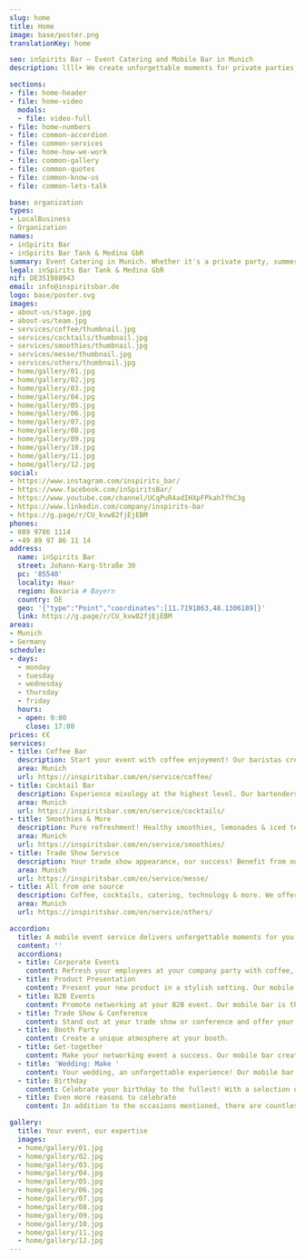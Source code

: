 ```yaml
---
slug: home
title: Home
image: base/poster.png
translationKey: home

seo: inSpirits Bar – Event Catering and Mobile Bar in Munich
description: llll➤ We create unforgettable moments for private parties, weddings, trade fairs, corporate and public events ✅ with our mobile, sustainable event service.

sections:
- file: home-header
- file: home-video
  modals:
  - file: video-full
- file: home-numbers
- file: common-accordion
- file: common-services
- file: home-how-we-work
- file: common-gallery
- file: common-quotes
- file: common-know-us
- file: common-lets-talk

base: organization
types:
- LocalBusiness
- Organization
names:
- inSpirits Bar
- inSpirits Bar Tank & Medina GbR
summary: Event Catering in Munich. Whether it's a private party, summer party, wedding, trade fair event, company celebration or public event, we will create unforgettable moments for you with our mobile, sustainable event service.
legal: inSpirits Bar Tank & Medina GbR
nif: DE351988943
email: info@inspiritsbar.de
logo: base/poster.svg
images:
- about-us/stage.jpg
- about-us/team.jpg
- services/coffee/thumbnail.jpg
- services/cocktails/thumbnail.jpg
- services/smoothies/thumbnail.jpg
- services/messe/thumbnail.jpg
- services/others/thumbnail.jpg
- home/gallery/01.jpg
- home/gallery/02.jpg
- home/gallery/03.jpg
- home/gallery/04.jpg
- home/gallery/05.jpg
- home/gallery/06.jpg
- home/gallery/07.jpg
- home/gallery/08.jpg
- home/gallery/09.jpg
- home/gallery/10.jpg
- home/gallery/11.jpg
- home/gallery/12.jpg
social:
- https://www.instagram.com/inspirits_bar/
- https://www.facebook.com/inSpiritsBar/
- https://www.youtube.com/channel/UCqPuR4adIHXpFPkah7fhC3g
- https://www.linkedin.com/company/inspirits-bar
- https://g.page/r/CU_kvw82fjEjEBM
phones:
- 089 9786 1114
- +49 89 97 86 11 14
address:
  name: inSpirits Bar
  street: Johann-Karg-Straße 30
  pc: '85540'
  locality: Haar
  region: Bavaria # Bayern
  country: DE
  geo: '{"type":"Point","coordinates":[11.7191863,48.1306189]}'
  link: https://g.page/r/CU_kvw82fjEjEBM
areas:
- Munich
- Germany
schedule:
- days:
  - monday
  - tuesday
  - wednesday
  - thursday
  - friday
  hours:
  - open: 9:00
    close: 17:00
prices: €€
services:
- title: Coffee Bar
  description: Start your event with coffee enjoyment! Our baristas create unique creations for every occasion. Coffee shop atmosphere for your event.
  area: Munich
  url: https://inspiritsbar.com/en/service/coffee/
- title: Cocktail Bar
  description: Experience mixology at the highest level. Our bartenders create unique cocktails with fresh ingredients. Perfect for your event.
  area: Munich
  url: https://inspiritsbar.com/en/service/cocktails/
- title: Smoothies & More
  description: Pure refreshment! Healthy smoothies, lemonades & iced tea for your event. The perfect companion for an energetic day.
  area: Munich
  url: https://inspiritsbar.com/en/service/smoothies/
- title: Trade Show Service
  description: Your trade show appearance, our success! Benefit from our tailored trade show service in the vicinity of the Munich trade fair.
  area: Munich
  url: https://inspiritsbar.com/en/service/messe/
- title: All from one source
  description: Coffee, cocktails, catering, technology & more. We offer everything for your perfect event. Tell us your wishes, we make them come true.
  area: Munich
  url: https://inspiritsbar.com/en/service/others/

accordion:
  title: A mobile event service delivers unforgettable moments for you.
  content: ''
  accordions:
  - title: Corporate Events 
    content: Refresh your employees at your company party with coffee, cocktails, or smoothies. Our mobile bar is the ideal place for networking and strengthening team spirit.
  - title: Product Presentation 
    content: Present your new product in a stylish setting. Our mobile bar with its diverse drink menu perfectly complements your presentation.
  - title: B2B Events 
    content: Promote networking at your B2B event. Our mobile bar is the ideal meeting place for your business partners, over a cup of coffee or a refreshing cocktail.
  - title: Trade Show & Conference 
    content: Stand out at your trade show or conference and offer your visitors an unforgettable experience. Our mobile bar with its diverse drink menu makes it possible.
  - title: Booth Party 
    content: Create a unique atmosphere at your booth.
  - title: Get-together
    content: Make your networking event a success. Our mobile bar creates a relaxed atmosphere where new contacts can be made over a drink.
  - title: 'Wedding: Make '
    content: Your wedding, an unforgettable experience! Our mobile bar creates unique cocktails, coffee for the bride, and refreshing smoothies for the guests.
  - title: Birthday 
    content: Celebrate your birthday to the fullest! With a selection of coffee, cocktails, and smoothies, your party will be the highlight.
  - title: Even more reasons to celebrate
    content: In addition to the occasions mentioned, there are countless other reasons to celebrate. Whether it's a private anniversary, a company anniversary, or a special occasion – we are happy to support you in planning and implementing your individual event.

gallery:
  title: Your event, our expertise
  images:
  - home/gallery/01.jpg
  - home/gallery/02.jpg
  - home/gallery/03.jpg
  - home/gallery/04.jpg
  - home/gallery/05.jpg
  - home/gallery/06.jpg
  - home/gallery/07.jpg
  - home/gallery/08.jpg
  - home/gallery/09.jpg
  - home/gallery/10.jpg
  - home/gallery/11.jpg
  - home/gallery/12.jpg
---
```


